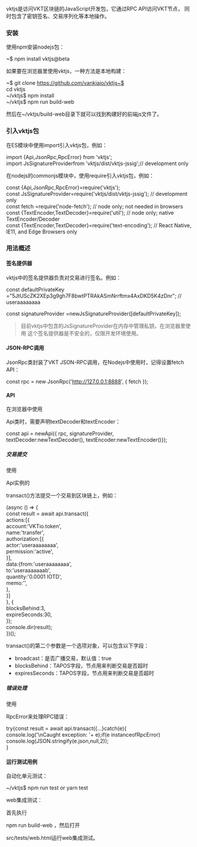 vktjs是访问VKT区块链的JavaScript开发包，它通过RPC API访问VKT节点， 同时包含了密钥签名、交易序列化等本地操作。

### 安装

使用npm安装nodejs包：

~$ npm install vktjs@beta

如果要在浏览器里使用vktjs，一种方法是本地构建：

~$ git clone https://github.com/vankiaio/vktjs~$  
cd vktjs  
~/vktjs$ npm install  
~/vktjs$ npm run build-web  

然后在~/vktjs/build-web目录下就可以找到构建好的前端js文件了。

### 引入vktjs包

在ES模块中使用import引入vktjs包，例如：

import {Api,JsonRpc,RpcError} from 'vktjs';  
import JsSignatureProviderfrom 'vktjs/dist/vktjs-jssig';// development only  

在nodejs的commonjs模块中，使用require引入vktjs包，例如：  

const {Api,JsonRpc,RpcError}=require('vktjs');  
const JsSignatureProvider=require('vktjs/dist/vktjs-jssig');    // development only  
const fetch =require('node-fetch');                             // node only; not needed in browsers  
const {TextEncoder,TextDecoder}=require('util');                 // node only; native TextEncoder/Decoder  
const {TextEncoder,TextDecoder}=require('text-encoding');        // React Native, IE11, and Edge Browsers only  


### 用法概述

#### 签名提供器

vktjs中的签名提供器负责对交易进行签名。例如：

const defaultPrivateKey ="5JtUScZK2XEp3g9gh7F8bwtPTRAkASmNrrftmx4AxDKD5K4zDnr"; // useraaaaaaaa  

const signatureProvider =newJsSignatureProvider([defaultPrivateKey]);  

> 目前vktjs中包含的JsSignatureProvider在内存中管理私钥，在浏览器里使用 这个签名提供器是不安全的，仅限开发环境使用。

#### JSON-RPC调用

JsonRpc类封装了VKT JSON-RPC调用，在Nodejs中使用时，记得设置fetch API：

const rpc = new JsonRpc('http://127.0.0.1:8888', { fetch });

#### API

在浏览器中使用

Api类时，需要声明textDecoder和textEncoder：

const api = newApi({ rpc, signatureProvider, textDecoder:newTextDecoder(), textEncoder:newTextEncoder()});

##### 交易提交

使用

Api实例的

transact()方法提交一个交易到区块链上，例如：

(async () => {  
    const result = await api.transact({  
    actions:[{  
      account:'VKTio.token',  
      name:'transfer',  
      authorization:[{  
        actor:'useraaaaaaaa',  
        permission:'active',  
      }],  
      data:{from:'useraaaaaaaa',  
        to:'useraaaaaaab',  
        quantity:'0.0001 IOTD',  
        memo:'',  
      },  
    }]  
  }, {  
    blocksBehind:3,  
    expireSeconds:30,  
  });  
  console.dir(result);  
})();  

transact()的第二个参数是一个选项对象，可以包含以下字段：

- broadcast：是否广播交易，默认值：true
- blocksBehind：TAPOS字段，节点用来判断交易是否超时
- expiresSeconds：TAPOS字段，节点用来判断交易是否超时

##### 错误处理

使用

RpcError来处理RPC错误：

try{const result = await api.transact({...}catch(e){  
  console.log('\nCaught exception: '+ e);if(e instanceofRpcError)  
    console.log(JSON.stringify(e.json,null,2));  
}  

#### 运行测试用例

自动化单元测试：

~/vktjs$ npm run test or yarn test  

web集成测试：

首先执行

npm run build-web ，然后打开

src/tests/web.html运行web集成测试。
